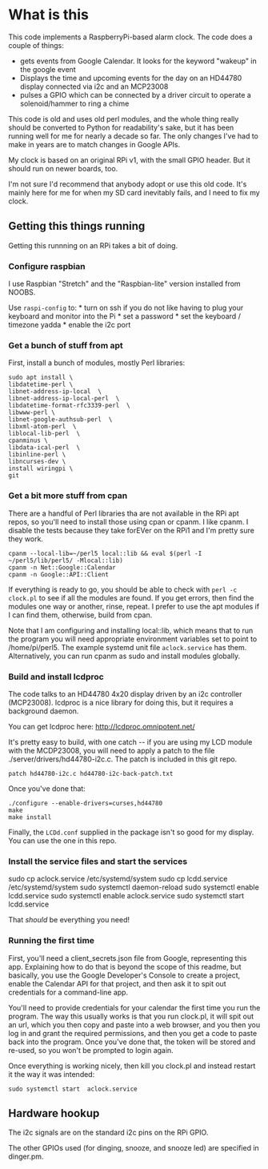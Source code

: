 
# What is this

This code implements a RaspberryPi-based alarm clock. The code does a couple of 
things:

 * gets events from Google Calendar. It looks for the keyword "wakeup" in the google event
 * Displays the time and upcoming events for the day on an HD44780 display connected via i2c and an MCP23008
 * pulses a GPIO which can be connected by a driver circuit to operate a solenoid/hammer to ring a chime

This code is old and uses old perl modules, and the whole thing really should be 
converted to Python for readability's sake, but it has been running well for me 
for nearly a decade so far. The only changes I've had to make in years are to match
changes in Google APIs.

My clock is based on an original RPi v1, with the small GPIO header. But it 
should run on newer boards, too.

I'm not sure I'd recommend that anybody adopt or use this old code. It's mainly
here for me for when my SD card inevitably fails, and I need to fix my clock.

## Getting this things running

Getting this runnning on an RPi takes a bit of doing.

### Configure raspbian

I use Raspbian "Stretch" and the "Raspbian-lite" version installed from NOOBS.

Use ```raspi-config``` to:
     * turn on ssh if you do not like having to plug your keyboard and monitor into the Pi
     * set a password
     * set the keyboard / timezone yadda
     * enable the i2c port


### Get a bunch of stuff from apt

First, install a bunch of modules, mostly Perl libraries:

```
sudo apt install \
libdatetime-perl \
libnet-address-ip-local  \
libnet-address-ip-local-perl  \
libdatetime-format-rfc3339-perl  \
libwww-perl \
libnet-google-authsub-perl  \
libxml-atom-perl  \
liblocal-lib-perl  \
cpanminus \
libdata-ical-perl  \
libinline-perl \
libncurses-dev \
install wiringpi \
git 
```

### Get a bit more stuff from cpan

There are a handful of Perl libraries tha are not available in the RPi apt repos, so
you'll need to install those using cpan or cpanm. I like cpanm. I disable the 
tests because they take forEVer on the RPi1 and I'm pretty sure they work.

```
cpanm --local-lib=~/perl5 local::lib && eval $(perl -I ~/perl5/lib/perl5/ -Mlocal::lib)
cpanm -n Net::Google::Calendar
cpanm -n Google::API::Client
```

If everything is ready to go, you should be able to check with `perl -c clock.pl` to see if all the modules are found. If you get errors, then find the modules one way or another, rinse, repeat. I prefer to use the apt modules if I can find them, otherwise, build from cpan.

Note that I am configuring and installing local::lib, which means that to run the 
program you will need appropriate environment variables set to point to /home/pi/perl5. The example systemd unit file `aclock.service` has them. Alternatively, you can run cpanm as sudo and install modules globally.

### Build and install lcdproc

The code talks to an HD44780 4x20 display driven by an i2c controller (MCP23008).
lcdproc is a nice library for doing this, but it requires a background daemon.

You can get lcdproc here: http://lcdproc.omnipotent.net/

It's pretty easy to build, with one catch -- if you are using my LCD module with the MCDP23008, you will need to apply a patch to the file ./server/drivers/hd44780-i2c.c. The patch is included in this git repo.

```
patch hd44780-i2c.c hd44780-i2c-back-patch.txt
```

Once you've done that:

```
./configure --enable-drivers=curses,hd44780
make
make install
```

Finally, the ```LCDd.conf``` supplied in the package isn't so good for my 
display. You can use the one in this repo.


### Install the service files and start the services

sudo cp aclock.service /etc/systemd/system
sudo cp lcdd.service /etc/systemd/system
sudo systemctl daemon-reload
sudo systemctl enable lcdd.service
sudo systemctl enable aclock.service
sudo systemctl start  lcdd.service

That *should* be everything you need!

### Running the first time

First, you'll need a client_secrets.json file from Google, representing
this app. Explaining how to do that is beyond the scope of this readme,
but basically, you use the Google Developer's Console to create a project,
enable the Calendar API for that project, and then ask it to spit out 
credentials for a command-line app.

You'll need to provide credentials for your calendar the first time you 
run the program. The way this usually works is that you run clock.pl,
it will spit out an url, which you then copy and paste into a web browser,
and you then you log in and grant the required permissions, and then you
get a code to paste back into the program. Once you've done that, the token
will be stored and re-used, so you won't be prompted to login again.

Once everything is working nicely, then kill you clock.pl and instead
restart it the way it was intended:

```
sudo systemctl start  aclock.service
```

## Hardware hookup

The i2c signals are on the standard i2c pins on the RPi GPIO.

The other GPIOs used (for dinging, snooze, and snooze led) are specified in 
dinger.pm.


